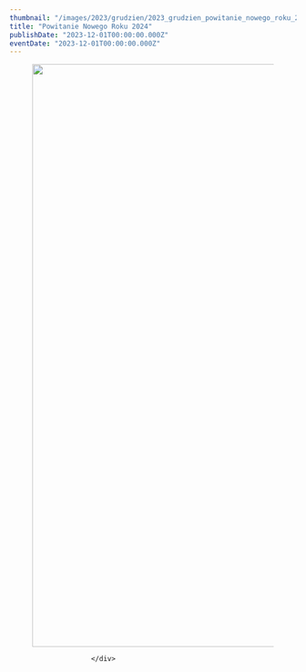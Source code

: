 ```yaml
---
thumbnail: "/images/2023/grudzien/2023_grudzien_powitanie_nowego_roku_2024_2023_12_powitanie_nowego_roku_2024_Katarzyna-Kondziolka-Burmisrz-Zawichostu-serdecznie-zaprasza-na-724x1024.jpg"
title: "Powitanie Nowego Roku 2024"
publishDate: "2023-12-01T00:00:00.000Z"
eventDate: "2023-12-01T00:00:00.000Z"
---
```


<div class="entry-content">
							
							
<figure class="wp-block-image size-large"><a href="http://mgok-zawichost.pl/wp-content/uploads/2023/12/Katarzyna-Kondziolka-Burmisrz-Zawichostu-serdecznie-zaprasza-na.jpg"><img fetchpriority="high" decoding="async" width="724" height="1024" src="/images/2023/grudzien/2023_grudzien_powitanie_nowego_roku_2024_2023_12_powitanie_nowego_roku_2024_Katarzyna-Kondziolka-Burmisrz-Zawichostu-serdecznie-zaprasza-na-724x1024.jpg" alt="" class="wp-image-10216" srcset="/images/2023/grudzien/2023_grudzien_powitanie_nowego_roku_2024_2023_12_powitanie_nowego_roku_2024_Katarzyna-Kondziolka-Burmisrz-Zawichostu-serdecznie-zaprasza-na-724x1024.jpg 724w, /images/2023/grudzien/Katarzyna-Kondziolka-Burmisrz-Zawichostu-serdecznie-zaprasza-na-212x300.jpg 212w, /images/2023/grudzien/Katarzyna-Kondziolka-Burmisrz-Zawichostu-serdecznie-zaprasza-na-768x1086.jpg 768w, /images/2023/grudzien/Katarzyna-Kondziolka-Burmisrz-Zawichostu-serdecznie-zaprasza-na-1086x1536.jpg 1086w, /images/2023/grudzien/Katarzyna-Kondziolka-Burmisrz-Zawichostu-serdecznie-zaprasza-na.jpg 1414w" sizes="(max-width: 724px) 100vw, 724px"></a></figure>
						
						</div>
